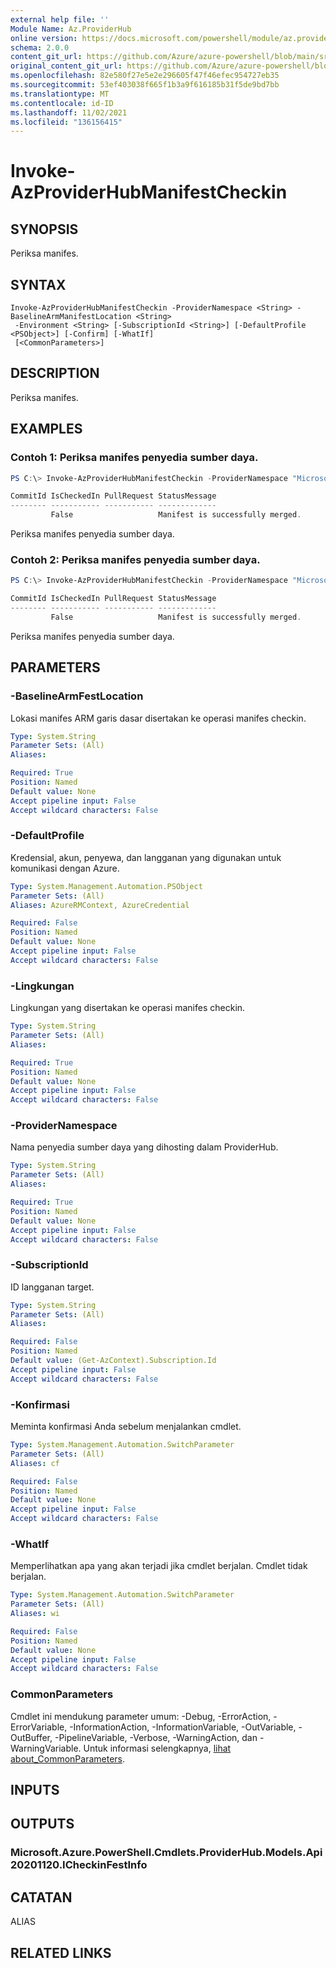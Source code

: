 ```yaml
---
external help file: ''
Module Name: Az.ProviderHub
online version: https://docs.microsoft.com/powershell/module/az.providerhub/invoke-azproviderhubmanifestcheckin
schema: 2.0.0
content_git_url: https://github.com/Azure/azure-powershell/blob/main/src/ProviderHub/help/Invoke-AzProviderHubManifestCheckin.md
original_content_git_url: https://github.com/Azure/azure-powershell/blob/main/src/ProviderHub/help/Invoke-AzProviderHubManifestCheckin.md
ms.openlocfilehash: 82e580f27e5e2e296605f47f46efec954727eb35
ms.sourcegitcommit: 53ef403038f665f1b3a9f616185b31f5de9bd7bb
ms.translationtype: MT
ms.contentlocale: id-ID
ms.lasthandoff: 11/02/2021
ms.locfileid: "136156415"
---
```

# Invoke-AzProviderHubManifestCheckin

## SYNOPSIS
Periksa manifes.

## SYNTAX

```
Invoke-AzProviderHubManifestCheckin -ProviderNamespace <String> -BaselineArmManifestLocation <String>
 -Environment <String> [-SubscriptionId <String>] [-DefaultProfile <PSObject>] [-Confirm] [-WhatIf]
 [<CommonParameters>]
```

## DESCRIPTION
Periksa manifes.

## EXAMPLES

### Contoh 1: Periksa manifes penyedia sumber daya.
```powershell
PS C:\> Invoke-AzProviderHubManifestCheckin -ProviderNamespace "Microsoft.Contoso" -BaselineArmManifestLocation "NorthEurope" -Environment "Canary"

CommitId IsCheckedIn PullRequest StatusMessage
-------- ----------- ----------- -------------
         False                   Manifest is successfully merged.
```

Periksa manifes penyedia sumber daya.

### Contoh 2: Periksa manifes penyedia sumber daya.
```powershell
PS C:\> Invoke-AzProviderHubManifestCheckin -ProviderNamespace "Microsoft.Contoso" -BaselineArmManifestLocation "EastUS2EUAP" -Environment "Prod"

CommitId IsCheckedIn PullRequest StatusMessage
-------- ----------- ----------- -------------
         False                   Manifest is successfully merged.
```

Periksa manifes penyedia sumber daya.

## PARAMETERS

### -BaselineArmFestLocation
Lokasi manifes ARM garis dasar disertakan ke operasi manifes checkin.

```yaml
Type: System.String
Parameter Sets: (All)
Aliases:

Required: True
Position: Named
Default value: None
Accept pipeline input: False
Accept wildcard characters: False
```

### -DefaultProfile
Kredensial, akun, penyewa, dan langganan yang digunakan untuk komunikasi dengan Azure.

```yaml
Type: System.Management.Automation.PSObject
Parameter Sets: (All)
Aliases: AzureRMContext, AzureCredential

Required: False
Position: Named
Default value: None
Accept pipeline input: False
Accept wildcard characters: False
```

### -Lingkungan
Lingkungan yang disertakan ke operasi manifes checkin.

```yaml
Type: System.String
Parameter Sets: (All)
Aliases:

Required: True
Position: Named
Default value: None
Accept pipeline input: False
Accept wildcard characters: False
```

### -ProviderNamespace
Nama penyedia sumber daya yang dihosting dalam ProviderHub.

```yaml
Type: System.String
Parameter Sets: (All)
Aliases:

Required: True
Position: Named
Default value: None
Accept pipeline input: False
Accept wildcard characters: False
```

### -SubscriptionId
ID langganan target.

```yaml
Type: System.String
Parameter Sets: (All)
Aliases:

Required: False
Position: Named
Default value: (Get-AzContext).Subscription.Id
Accept pipeline input: False
Accept wildcard characters: False
```

### -Konfirmasi
Meminta konfirmasi Anda sebelum menjalankan cmdlet.

```yaml
Type: System.Management.Automation.SwitchParameter
Parameter Sets: (All)
Aliases: cf

Required: False
Position: Named
Default value: None
Accept pipeline input: False
Accept wildcard characters: False
```

### -WhatIf
Memperlihatkan apa yang akan terjadi jika cmdlet berjalan.
Cmdlet tidak berjalan.

```yaml
Type: System.Management.Automation.SwitchParameter
Parameter Sets: (All)
Aliases: wi

Required: False
Position: Named
Default value: None
Accept pipeline input: False
Accept wildcard characters: False
```

### CommonParameters
Cmdlet ini mendukung parameter umum: -Debug, -ErrorAction, -ErrorVariable, -InformationAction, -InformationVariable, -OutVariable, -OutBuffer, -PipelineVariable, -Verbose, -WarningAction, dan -WarningVariable. Untuk informasi selengkapnya, [lihat about_CommonParameters](http://go.microsoft.com/fwlink/?LinkID=113216).

## INPUTS

## OUTPUTS

### Microsoft.Azure.PowerShell.Cmdlets.ProviderHub.Models.Api20201120.ICheckinFestInfo

## CATATAN

ALIAS

## RELATED LINKS

